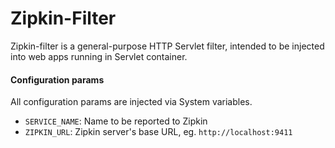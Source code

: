 # Zipkin-Filter

Zipkin-filter is a general-purpose HTTP Servlet filter, intended to be injected into web apps running in Servlet container.

#### Configuration params
All configuration params are injected via System variables.
- ```SERVICE_NAME```: Name to be reported to Zipkin
- ```ZIPKIN_URL```: Zipkin server's base URL, eg. ```http://localhost:9411```